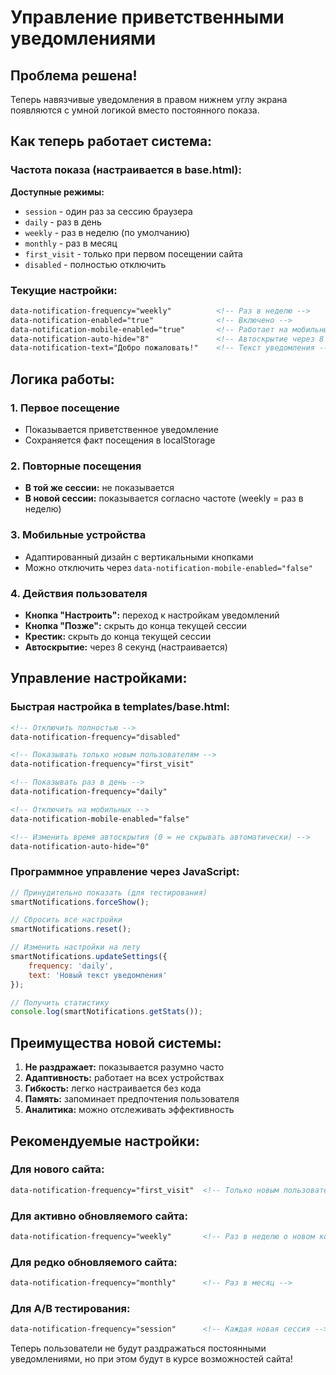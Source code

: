 # Управление приветственными уведомлениями

## Проблема решена!

Теперь навязчивые уведомления в правом нижнем углу экрана появляются с умной логикой вместо постоянного показа.

## Как теперь работает система:

### Частота показа (настраивается в base.html):

**Доступные режимы:**
- `session` - один раз за сессию браузера
- `daily` - раз в день  
- `weekly` - раз в неделю (по умолчанию)
- `monthly` - раз в месяц
- `first_visit` - только при первом посещении сайта
- `disabled` - полностью отключить

### Текущие настройки:
```html
data-notification-frequency="weekly"          <!-- Раз в неделю -->
data-notification-enabled="true"              <!-- Включено -->
data-notification-mobile-enabled="true"       <!-- Работает на мобильных -->
data-notification-auto-hide="8"               <!-- Автоскрытие через 8 секунд -->
data-notification-text="Добро пожаловать!"    <!-- Текст уведомления -->
```

## Логика работы:

### 1. Первое посещение
- Показывается приветственное уведомление
- Сохраняется факт посещения в localStorage

### 2. Повторные посещения
- **В той же сессии:** не показывается
- **В новой сессии:** показывается согласно частоте (weekly = раз в неделю)

### 3. Мобильные устройства
- Адаптированный дизайн с вертикальными кнопками
- Можно отключить через `data-notification-mobile-enabled="false"`

### 4. Действия пользователя
- **Кнопка "Настроить":** переход к настройкам уведомлений
- **Кнопка "Позже":** скрыть до конца текущей сессии
- **Крестик:** скрыть до конца текущей сессии
- **Автоскрытие:** через 8 секунд (настраивается)

## Управление настройками:

### Быстрая настройка в templates/base.html:

```html
<!-- Отключить полностью -->
data-notification-frequency="disabled"

<!-- Показывать только новым пользователям -->
data-notification-frequency="first_visit"

<!-- Показывать раз в день -->
data-notification-frequency="daily"

<!-- Отключить на мобильных -->
data-notification-mobile-enabled="false"

<!-- Изменить время автоскрытия (0 = не скрывать автоматически) -->
data-notification-auto-hide="0"
```

### Программное управление через JavaScript:

```javascript
// Принудительно показать (для тестирования)
smartNotifications.forceShow();

// Сбросить все настройки
smartNotifications.reset();

// Изменить настройки на лету
smartNotifications.updateSettings({
    frequency: 'daily',
    text: 'Новый текст уведомления'
});

// Получить статистику
console.log(smartNotifications.getStats());
```

## Преимущества новой системы:

1. **Не раздражает:** показывается разумно часто
2. **Адаптивность:** работает на всех устройствах
3. **Гибкость:** легко настраивается без кода
4. **Память:** запоминает предпочтения пользователя
5. **Аналитика:** можно отслеживать эффективность

## Рекомендуемые настройки:

### Для нового сайта:
```html
data-notification-frequency="first_visit"  <!-- Только новым пользователям -->
```

### Для активно обновляемого сайта:
```html
data-notification-frequency="weekly"       <!-- Раз в неделю о новом контенте -->
```

### Для редко обновляемого сайта:
```html
data-notification-frequency="monthly"      <!-- Раз в месяц -->
```

### Для A/B тестирования:
```html
data-notification-frequency="session"      <!-- Каждая новая сессия -->
```

Теперь пользователи не будут раздражаться постоянными уведомлениями, но при этом будут в курсе возможностей сайта!
